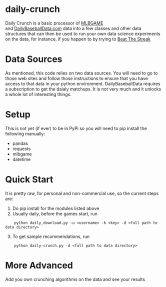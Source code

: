 daily-crunch
============

Daily Crunch is a basic processor of [MLBGAME](http://panz.io/mlbgame)  
and [DailyBaseballData.com](http://dailybaseballdata.com/cgi-bin/dailyhit.pl)
data into a few classes and other data structures that can then be used to run your own data science 
experiments on the data, for instance, if you happen to by trying to [Beat The Streak](http://mlb.mlb.com/mlb/fantasy/bts/y2016/splash_index.jsp)   

# Data Sources
As mentioned, this code relies on two data sources.   You will need to go to those web sites and follow those instructions to ensure that you have access to that data in your python environment.  DailyBaseballData requires a subscription to get the daialy matchups.  It is not very much and it unlocks a whole lot of interesting things.

# Setup
This is not yet (if ever) to be in PyPi so you will need to pip install the following manually:

* pandas
* requests
* mlbgame
* datetime


# Quick Start

It is pretty raw, for personal and non-commercial use, so the current steps are:

1. Do pip install for the modules listed above
2. Usually daily, before the games start, run 

```
    python daily_download.py -u <username> -k <key> -d <full path to data directory>
```

3. To get sample recommendations, run 

```
    python daily-crunch.py -d <full path to data directory>
```

# More Advanced

Add you own crunching algorithms on the data and see your results
